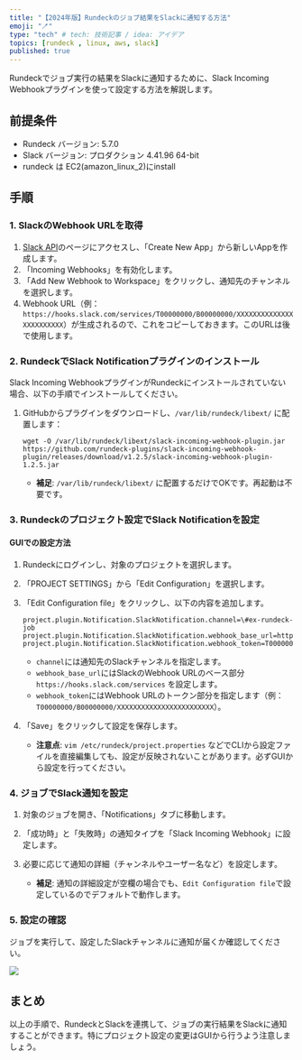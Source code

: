 ```yaml
---
title: "【2024年版】Rundeckのジョブ結果をSlackに通知する方法"
emoji: "🪥"
type: "tech" # tech: 技術記事 / idea: アイデア
topics: [rundeck , linux, aws, slack]
published: true
---
```


Rundeckでジョブ実行の結果をSlackに通知するために、Slack Incoming Webhookプラグインを使って設定する方法を解説します。

## 前提条件

- Rundeck バージョン: 5.7.0
- Slack バージョン: プロダクション 4.41.96 64-bit
- rundeck は EC2(amazon_linux_2)にinstall

## 手順

### 1. SlackのWebhook URLを取得

1. [Slack API](https://api.slack.com/apps)のページにアクセスし、「Create New App」から新しいAppを作成します。
2. 「Incoming Webhooks」を有効化します。
3. 「Add New Webhook to Workspace」をクリックし、通知先のチャンネルを選択します。
4. Webhook URL（例：`https://hooks.slack.com/services/T00000000/B00000000/XXXXXXXXXXXXXXXXXXXXXXXX`）が生成されるので、これをコピーしておきます。このURLは後で使用します。

### 2. RundeckでSlack Notificationプラグインのインストール

Slack Incoming WebhookプラグインがRundeckにインストールされていない場合、以下の手順でインストールしてください。

1. GitHubからプラグインをダウンロードし、`/var/lib/rundeck/libext/` に配置します：
   ```
   wget -O /var/lib/rundeck/libext/slack-incoming-webhook-plugin.jar https://github.com/rundeck-plugins/slack-incoming-webhook-plugin/releases/download/v1.2.5/slack-incoming-webhook-plugin-1.2.5.jar
   ```

   - **補足**: `/var/lib/rundeck/libext/` に配置するだけでOKです。再起動は不要です。

### 3. Rundeckのプロジェクト設定でSlack Notificationを設定

#### GUIでの設定方法

1. Rundeckにログインし、対象のプロジェクトを選択します。
2. 「PROJECT SETTINGS」から「Edit Configuration」を選択します。
3. 「Edit Configuration file」をクリックし、以下の内容を追加します。

   ```
   project.plugin.Notification.SlackNotification.channel=\#ex-rundeck-job
   project.plugin.Notification.SlackNotification.webhook_base_url=https\://hooks.slack.com/services
   project.plugin.Notification.SlackNotification.webhook_token=T00000000/B00000000/XXXXXXXXXXXXXXXXXXXXXXXX
   ```

   - `channel`には通知先のSlackチャンネルを指定します。
   - `webhook_base_url`にはSlackのWebhook URLのベース部分 `https://hooks.slack.com/services` を設定します。
   - `webhook_token`にはWebhook URLのトークン部分を指定します（例：`T00000000/B00000000/XXXXXXXXXXXXXXXXXXXXXXXX`）。

4. 「Save」をクリックして設定を保存します。

   - **注意点**: `vim /etc/rundeck/project.properties` などでCLIから設定ファイルを直接編集しても、設定が反映されないことがあります。必ずGUIから設定を行ってください。

### 4. ジョブでSlack通知を設定

1. 対象のジョブを開き、「Notifications」タブに移動します。
2. 「成功時」と「失敗時」の通知タイプを「Slack Incoming Webhook」に設定します。
3. 必要に応じて通知の詳細（チャンネルやユーザー名など）を設定します。

   - **補足**: 通知の詳細設定が空欄の場合でも、`Edit Configuration file`で設定しているのでデフォルトで動作します。

### 5. 設定の確認

ジョブを実行して、設定したSlackチャンネルに通知が届くか確認してください。

![](https://storage.googleapis.com/zenn-user-upload/bb8641c1d256-20241112.png)

## まとめ

以上の手順で、RundeckとSlackを連携して、ジョブの実行結果をSlackに通知することができます。特にプロジェクト設定の変更はGUIから行うよう注意しましょう。
